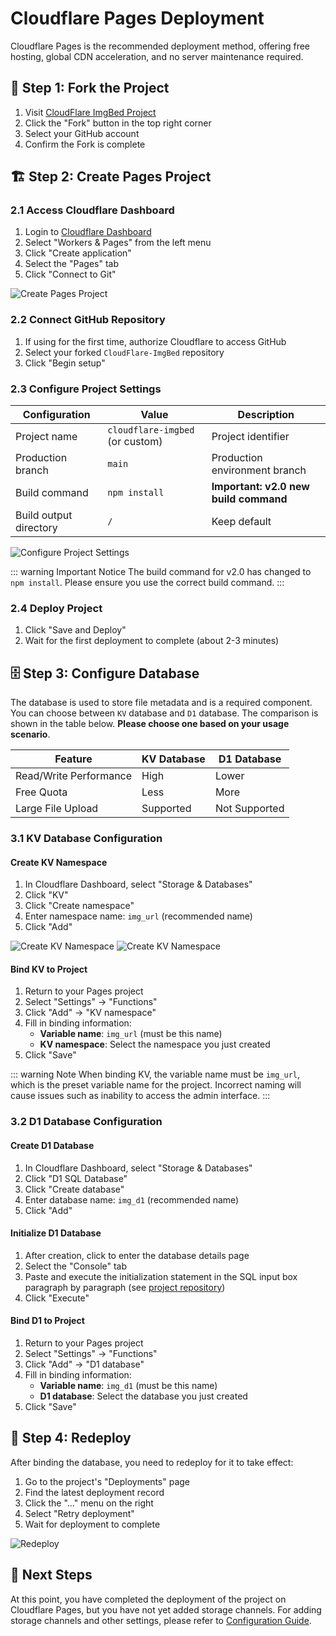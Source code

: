 # Cloudflare Pages Deployment

Cloudflare Pages is the recommended deployment method, offering free hosting, global CDN acceleration, and no server maintenance required.

## 📂 Step 1: Fork the Project

1. Visit [CloudFlare ImgBed Project](https://github.com/MarSeventh/CloudFlare-ImgBed)
2. Click the "Fork" button in the top right corner
3. Select your GitHub account
4. Confirm the Fork is complete

## 🏗️ Step 2: Create Pages Project

### 2.1 Access Cloudflare Dashboard

1. Login to [Cloudflare Dashboard](https://dash.cloudflare.com/)
2. Select "Workers & Pages" from the left menu
3. Click "Create application"
4. Select the "Pages" tab
5. Click "Connect to Git"

![Create Pages Project](/images/deployment/pages-create.png)

### 2.2 Connect GitHub Repository

1. If using for the first time, authorize Cloudflare to access GitHub
2. Select your forked `CloudFlare-ImgBed` repository
3. Click "Begin setup"

### 2.3 Configure Project Settings

| Configuration | Value | Description |
|---------------|-------|-------------|
| Project name | `cloudflare-imgbed` (or custom) | Project identifier |
| Production branch | `main` | Production environment branch |
| Build command | `npm install` | **Important: v2.0 new build command** |
| Build output directory | `/` | Keep default |

![Configure Project Settings](/images/deployment/pages-build-config.png)

::: warning Important Notice
The build command for v2.0 has changed to `npm install`. Please ensure you use the correct build command.
:::

### 2.4 Deploy Project

1. Click "Save and Deploy"
2. Wait for the first deployment to complete (about 2-3 minutes)

## 🗄️ Step 3: Configure Database

The database is used to store file metadata and is a required component. You can choose between `KV` database and `D1` database. The comparison is shown in the table below. **Please choose one based on your usage scenario**.

| Feature | KV Database | D1 Database |
|---------|-------------|-------------|
| Read/Write Performance | High | Lower |
| Free Quota | Less | More |
| Large File Upload | Supported | Not Supported |

### 3.1 KV Database Configuration

#### Create KV Namespace

1. In Cloudflare Dashboard, select "Storage & Databases"
2. Click "KV"
3. Click "Create namespace"
4. Enter namespace name: `img_url` (recommended name)
5. Click "Add"

![Create KV Namespace](/images/deployment/kv-create.png)
![Create KV Namespace](/images/deployment/kv-create-1.png)

#### Bind KV to Project

1. Return to your Pages project
2. Select "Settings" → "Functions"
3. Click "Add" → "KV namespace"
4. Fill in binding information:
   - **Variable name**: `img_url` (must be this name)
   - **KV namespace**: Select the namespace you just created
5. Click "Save"

::: warning Note
When binding KV, the variable name must be `img_url`, which is the preset variable name for the project. Incorrect naming will cause issues such as inability to access the admin interface.
:::

### 3.2 D1 Database Configuration

#### Create D1 Database

1. In Cloudflare Dashboard, select "Storage & Databases"
2. Click "D1 SQL Database"
3. Click "Create database"
4. Enter database name: `img_d1` (recommended name)
5. Click "Add"

#### Initialize D1 Database

1. After creation, click to enter the database details page
2. Select the "Console" tab
3. Paste and execute the initialization statement in the SQL input box paragraph by paragraph (see [project repository](https://github.com/MarSeventh/CloudFlare-ImgBed/blob/main/database/init.sql))
4. Click "Execute"

#### Bind D1 to Project

1. Return to your Pages project
2. Select "Settings" → "Functions"
3. Click "Add" → "D1 database"
4. Fill in binding information:
   - **Variable name**: `img_d1` (must be this name)
   - **D1 database**: Select the database you just created
5. Click "Save"

## 🔄 Step 4: Redeploy

After binding the database, you need to redeploy for it to take effect:

1. Go to the project's "Deployments" page
2. Find the latest deployment record
3. Click the "..." menu on the right
4. Select "Retry deployment"
5. Wait for deployment to complete

![Redeploy](/images/deployment/redeploy.png)

## 🚀 Next Steps

At this point, you have completed the deployment of the project on Cloudflare Pages, but you have not yet added storage channels. For adding storage channels and other settings, please refer to [Configuration Guide](/en/deployment/configuration#🗂%EF%B8%8F-storage-channel-configuration).
